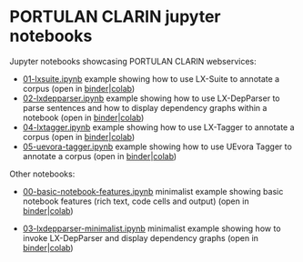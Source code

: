 # PORTULAN CLARIN jupyter notebooks

Jupyter notebooks showcasing PORTULAN CLARIN webservices:

* [01-lxsuite.ipynb](01-lxsuite.ipynb) example showing how to use LX-Suite to annotate a corpus
  (open in [binder](https://mybinder.org/v2/gh/portulanclarin/jupyter-notebooks/HEAD?filepath=01-lxsuite.ipynb)|[colab](https://colab.research.google.com/github/portulanclarin/jupyter-notebooks/blob/main/01-lxsuite.ipynb))
* [02-lxdepparser.ipynb](02-lxdepparser.ipynb) example showing how to use LX-DepParser to parse sentences and how to display dependency graphs within a notebook
  (open in [binder](https://mybinder.org/v2/gh/portulanclarin/jupyter-notebooks/HEAD?filepath=02-lxdepparser.ipynb)|[colab](https://colab.research.google.com/github/portulanclarin/jupyter-notebooks/blob/main/02-lxdepparser.ipynb))
* [04-lxtagger.ipynb](04-lxtagger.ipynb) example showing how to use LX-Tagger to annotate a corpus
  (open in [binder](https://mybinder.org/v2/gh/portulanclarin/jupyter-notebooks/HEAD?filepath=04-lxtagger.ipynb)|[colab](https://colab.research.google.com/github/portulanclarin/jupyter-notebooks/blob/main/04-lxtagger.ipynb))
* [05-uevora-tagger.ipynb](05-uevora-tagger.ipynb) example showing how to use UEvora Tagger to annotate a corpus
  (open in [binder](https://mybinder.org/v2/gh/portulanclarin/jupyter-notebooks/HEAD?filepath=05-uevora-tagger.ipynb)|[colab](https://colab.research.google.com/github/portulanclarin/jupyter-notebooks/blob/main/05-uevora-tagger.ipynb))


Other notebooks:

* [00-basic-notebook-features.ipynb](00-basic-notebook-features.ipynb) minimalist example showing basic notebook features (rich text, code cells and output)
  (open in [binder](https://mybinder.org/v2/gh/portulanclarin/jupyter-notebooks/HEAD?filepath=00-basic-notebook-features.ipynb)|[colab](https://colab.research.google.com/github/portulanclarin/jupyter-notebooks/blob/main/00-basic-notebook-features.ipynb))

* [03-lxdepparser-minimalist.ipynb](03-lxdepparser-minimalist.ipynb) minimalist example showing how to invoke LX-DepParser and display dependency graphs
  (open in [binder](https://mybinder.org/v2/gh/portulanclarin/jupyter-notebooks/HEAD?filepath=03-lxdepparser-minimalist.ipynb)|[colab](https://colab.research.google.com/github/portulanclarin/jupyter-notebooks/blob/main/03-lxdepparser-minimalist.ipynb))
